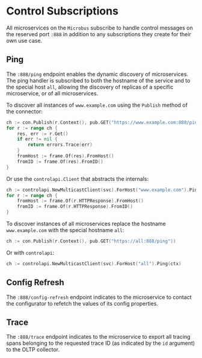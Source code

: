# Control Subscriptions

All microservices on the `Microbus` subscribe to handle control messages on the reserved port `:888` in addition to any subscriptions they create for their own use case.

## Ping

The `:888/ping` endpoint enables the dynamic discovery of microservices. The ping handler is subscribed to both the hostname of the service and to the special host `all`, allowing the discovery of replicas of a specific microservice, or of all microservices.

To discover all instances of `www.example.com` using the `Publish` method of the connector:

```go
ch := con.Publish(r.Context(), pub.GET("https://www.example.com:888/ping"))
for r := range ch {
    res, err := r.Get()
    if err != nil {
        return errors.Trace(err)
    }
    fromHost := frame.Of(res).FromHost()
    fromID := frame.Of(res).FromID()
}
```

Or use the `controlapi.Client` that abstracts the internals:

```go
ch := controlapi.NewMulticastClient(svc).ForHost("www.example.com").Ping(ctx)
for r := range ch {
    fromHost := frame.Of(r.HTTPResponse).FromHost()
    fromID := frame.Of(r.HTTPResponse).FromID()
}
```

To discover instances of all microservices replace the hostname `www.example.com` with the special hostname `all`:

```go
ch := con.Publish(r.Context(), pub.GET("https://all:888/ping"))
```

Or with `controlapi`:

```go
ch := controlapi.NewMulticastClient(svc).ForHost("all").Ping(ctx)
```

## Config Refresh

The `:888/config-refresh` endpoint indicates to the microservice to contact the configurator to refetch the values of its config properties.

## Trace

The `:888/trace` endpoint indicates to the microservice to export all tracing spans belonging to the requested trace ID (as indicated by the `id` argument) to the OLTP collector.
